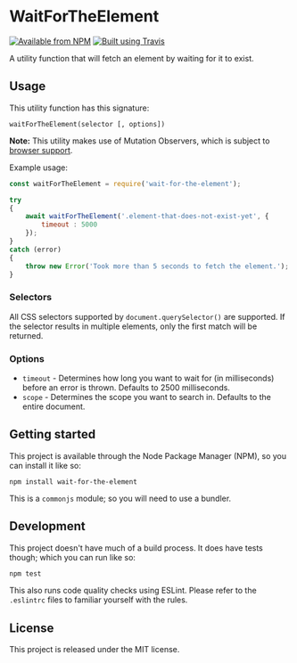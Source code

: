 # WaitForTheElement

[![Available from NPM](https://img.shields.io/npm/v/wait-for-the-element.svg?maxAge=900)](https://www.npmjs.com/package/wait-for-the-element)
[![Built using Travis](https://img.shields.io/travis/com/lsphillips/WaitForTheElement/master.svg?maxAge=900)](https://travis-ci.org/lsphillips/WaitForTheElement)

A utility function that will fetch an element by waiting for it to exist.

## Usage

This utility function has this signature:

```
waitForTheElement(selector [, options])
```

**Note:** This utility makes use of Mutation Observers, which is subject to [browser support](https://caniuse.com/#feat=mutationobserver).

Example usage:

``` js
const waitForTheElement = require('wait-for-the-element');

try
{
    await waitForTheElement('.element-that-does-not-exist-yet', {
        timeout : 5000
    });
}
catch (error)
{
    throw new Error('Took more than 5 seconds to fetch the element.');
}
```

### Selectors

All CSS selectors supported by `document.querySelector()` are supported. If the selector results in multiple elements, only the first match will be returned.

### Options

  - `timeout` - Determines how long you want to wait for (in milliseconds) before an error is thrown. Defaults to 2500 milliseconds.
  - `scope` - Determines the scope you want to search in. Defaults to the entire document.

## Getting started

This project is available through the Node Package Manager (NPM), so you can install it like so:

```
npm install wait-for-the-element
```

This is a `commonjs` module; so you will need to use a bundler.

## Development

This project doesn't have much of a build process. It does have tests though; which you can run like so:

``` sh
npm test
```

This also runs code quality checks using ESLint. Please refer to the `.eslintrc` files to familiar yourself with the rules.

## License

This project is released under the MIT license.
